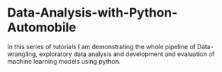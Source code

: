 # Data-Analysis-with-Python-Automobile
In this series of tutorials I am demonstrating the whole pipeline of Data-wrangling, exploratory data analysis and development and evaluation of machine learning models using python. 
